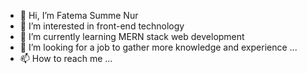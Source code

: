 - 👋 Hi, I’m Fatema Summe Nur
- 👀 I’m interested in front-end technology
- 🌱 I’m currently learning MERN stack web development
- 💞️ I’m looking for a job to gather more knowledge and experience  ...
- 📫 How to reach me ...


<!---
summenurfatema/summenurfatema is a ✨ special ✨ repository because its `README.md` (this file) appears on your GitHub profile.
You can click the Preview link to take a look at your changes.
--->
